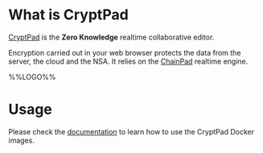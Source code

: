 # What is CryptPad

[CryptPad](https://cryptpad.fr/index.html) is the **Zero Knowledge** realtime collaborative editor.

Encryption carried out in your web browser protects the data from the server, the cloud
and the NSA. It relies on the [ChainPad](https://github.com/xwiki-labs/chainpad) realtime engine.

%%LOGO%%

# Usage

Please check the [documentation](https://github.com/xwiki-labs/cryptpad-docker/blob/master/README.md) to learn how to use the CryptPad Docker images.